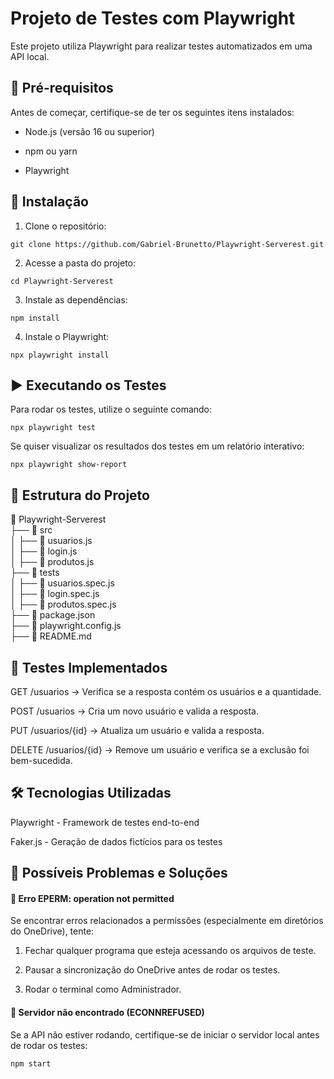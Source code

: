 <h1>Projeto de Testes com Playwright</h1>

<p>Este projeto utiliza Playwright para realizar testes automatizados em uma API local.</p>

<h2>📌 Pré-requisitos</h2>

Antes de começar, certifique-se de ter os seguintes itens instalados:

 - Node.js (versão 16 ou superior)

 - npm ou yarn

 - Playwright

<h2>🚀 Instalação</h2>

1. Clone o repositório:

```git clone https://github.com/Gabriel-Brunetto/Playwright-Serverest.git```

2. Acesse a pasta do projeto:

```cd Playwright-Serverest```

3. Instale as dependências:

```npm install```

4. Instale o Playwright:

```npx playwright install```

<h2>▶ Executando os Testes</h2>

Para rodar os testes, utilize o seguinte comando:

```npx playwright test```

Se quiser visualizar os resultados dos testes em um relatório interativo:

```npx playwright show-report```

<h2>📜 Estrutura do Projeto</h2>

📁 Playwright-Serverest</br>
├── 📁 src</br>
│   ├── 📄 usuarios.js</br>
│   ├── 📄 login.js</br>
│   ├── 📄 produtos.js</br>
├── 📁 tests</br>
│   ├── 📄 usuarios.spec.js</br>
│   ├── 📄 login.spec.js</br>
│   ├── 📄 produtos.spec.js</br>
├── 📄 package.json</br>
├── 📄 playwright.config.js</br>
├── 📄 README.md</br>
   

<h2>📝 Testes Implementados</h2>

GET /usuarios → Verifica se a resposta contém os usuários e a quantidade.

POST /usuarios → Cria um novo usuário e valida a resposta.

PUT /usuarios/{id} → Atualiza um usuário e valida a resposta.

DELETE /usuarios/{id} → Remove um usuário e verifica se a exclusão foi bem-sucedida.

<h2>🛠 Tecnologias Utilizadas</h2>

Playwright - Framework de testes end-to-end

Faker.js - Geração de dados fictícios para os testes

<h2>📌 Possíveis Problemas e Soluções</h2>

<h4>🛑 Erro EPERM: operation not permitted</h4>

Se encontrar erros relacionados a permissões (especialmente em diretórios do OneDrive), tente:

1. Fechar qualquer programa que esteja acessando os arquivos de teste.

2. Pausar a sincronização do OneDrive antes de rodar os testes.

3. Rodar o terminal como Administrador.

<h4>🛑 Servidor não encontrado (ECONNREFUSED)</h4>

Se a API não estiver rodando, certifique-se de iniciar o servidor local antes de rodar os testes:

```npm start```
